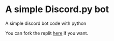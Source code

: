 # A simple Discord.py bot
A simple discord bot code with python

You can fork the replit [here](https://replit.com/@LeeNathaniel/discordpy-simple-bot) if you want.
